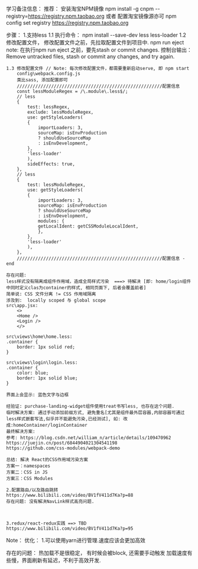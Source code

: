 学习备注信息：
推荐：
安装淘宝NPM镜像
npm install -g cnpm --registry=https://registry.npm.taobao.org
或者 配置淘宝镜像源亦可
npm config set registry https://registry.npm.taobao.org

步骤：
    1.支持less
    1.1 执行命令： npm install --save-dev less less-loader
    1.2 修改配置文件， 修改配置文件之前，先拉取配置文件到项目中.
        npm run eject
        note: 在执行npm run eject 之前，要先stash or commit changes.
        控制台输出： Remove untracked files, stash or commit any changes, and try again.
        
    1.3 修改配置文件 // Note: 每次修改配置文件，都需要重新启动serve, 即 npm start
        config\webpack.config.js
        类比sass, 添加配置即可
        ///////////////////////////////////////////////////////配置信息
        const lessModuleRegex = /\.module\.less$/;
        // less
        {
            test: lessRegex,
            exclude: lessModuleRegex,
            use: getStyleLoaders(
            {
                importLoaders: 3,
                sourceMap: isEnvProduction
                ? shouldUseSourceMap
                : isEnvDevelopment,
            },
            'less-loader'
            ),
            sideEffects: true,
        },
        // less
        {
            test: lessModuleRegex,
            use: getStyleLoaders(
            {
                importLoaders: 3,
                sourceMap: isEnvProduction
                ? shouldUseSourceMap
                : isEnvDevelopment,
                modules: {
                getLocalIdent: getCSSModuleLocalIdent,
                },
            },
            'less-loader'
            ),
        },
        ///////////////////////////////////////////////////////配置信息 - end
    
    存在问题:
    less样式没有隔离成组件作用域，造成全局样式污染  ===> 待解决 [即: home/login组件中同时定义clas为container的样式, 相同页面下, 后者会覆盖前者]
    简单说: CSS 文件分离 != CSS 作用域隔离
    涉及到:  locally scoped 与 global scope
    src\app.jsx:
        <>
        <Home />
        <Login />
        </>
    
    src\views\home\home.less:
    .container {
        border: 1px solid red;
    }

    src\views\login\login.less:
    .container {
        color: blue;
        border: 1px solid blue;
    }
    
    界面上会显示: 蓝色文字与边框

    经验证: purchase-landing-widget组件使用treat书写less, 也存在这个问题.
    临时解决方案: 通过手动添加前缀方式, 避免重名[尤其是组件最外层容器,内部容器可通过less样式嵌套写法,似乎并不能避免污染,已经测试], 如: 改成:homeContainer/loginContainer
    最终解决方案: 
    参考: https://blog.csdn.net/william_n/article/details/109470962
    https://juejin.cn/post/6844904021304541198
    https://github.com/css-modules/webpack-demo

    总结: 解决 React的CSS作用域污染方案
    方案一：namespaces
    方案二：CSS in JS
    方案三：CSS Modules

    2.配置路由/以及路由跳转
    https://www.bilibili.com/video/BV1fV411d7Ka?p=88
    存在问题: 没有解决NavLink样式高亮问题.
    


    3.redux/react-redux实践 ==> TBD
    https://www.bilibili.com/video/BV1fV411d7Ka?p=95


Note：
优化：
1.可以使用yarn进行管理.速度应该会更加高效

存在的问题：
热加载不是很稳定， 有时候会被block, 还需要手动触发
加载速度有些慢，界面刷新有延迟，不利于高效开发.
